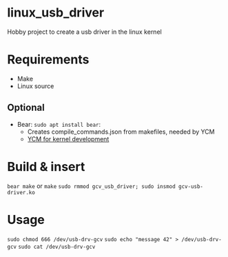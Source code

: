 # linux_usb_driver
Hobby project to create a usb driver in the linux kernel

# Requirements 
* Make
* Linux source 

## Optional   
* Bear: `sudo apt install bear`: 
  * Creates compile_commands.json from makefiles, needed by YCM
  * [YCM for kernel development](https://stackoverflow.com/questions/30180064/how-to-setup-youcompleteme-for-kernel-and-device-driver-development/61914280#61914280)


# Build & insert
`bear make` or `make`
`sudo rmmod gcv_usb_driver; sudo insmod gcv-usb-driver.ko`

# Usage
`sudo chmod 666 /dev/usb-drv-gcv`
`sudo echo "message 42" > /dev/usb-drv-gcv`
`sudo cat /dev/usb-drv-gcv`

